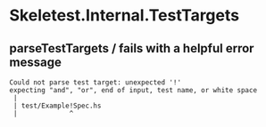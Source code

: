 # Skeletest.Internal.TestTargets

## parseTestTargets / fails with a helpful error message

```
Could not parse test target: unexpected '!'
expecting "and", "or", end of input, test name, or white space
 |
 | test/Example!Spec.hs
 |             ^
```
